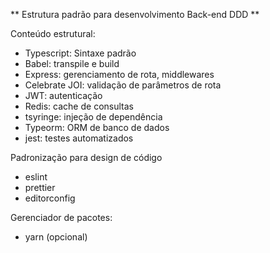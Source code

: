 ** Estrutura padrão para desenvolvimento Back-end DDD **

Conteúdo estrutural:
- Typescript: Sintaxe padrão
- Babel: transpile e build
- Express: gerenciamento de rota, middlewares
- Celebrate JOI: validação de parâmetros de rota
- JWT: autenticação
- Redis: cache de consultas
- tsyringe: injeção de dependência
- Typeorm: ORM de banco de dados
- jest: testes automatizados

Padronização para design de código
- eslint
- prettier
- editorconfig

Gerenciador de pacotes:
- yarn (opcional)
